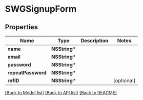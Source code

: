 # SWGSignupForm

## Properties
Name | Type | Description | Notes
------------ | ------------- | ------------- | -------------
**name** | **NSString*** |  | 
**email** | **NSString*** |  | 
**password** | **NSString*** |  | 
**repeatPassword** | **NSString*** |  | 
**refID** | **NSString*** |  | [optional] 

[[Back to Model list]](../README.md#documentation-for-models) [[Back to API list]](../README.md#documentation-for-api-endpoints) [[Back to README]](../README.md)


